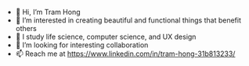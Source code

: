 - 👋 Hi, I’m Tram Hong
- 👀 I’m interested in creating beautiful and functional things that benefit others
- 🌱 I study life science, computer science, and UX design
- 💞️ I’m looking for interesting collaboration
- 📫 Reach me at https://www.linkedin.com/in/tram-hong-31b813233/


